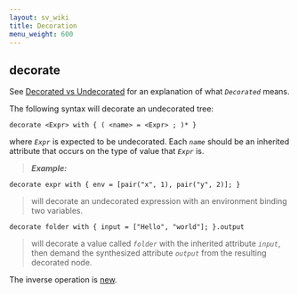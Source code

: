 ```yaml
---
layout: sv_wiki
title: Decoration
menu_weight: 600
---
```


## decorate

See [Decorated vs Undecorated](/silver/concepts/decorated-vs-undecorated/) for an explanation of what _`Decorated`_ means.

The following syntax will decorate an undecorated tree:

```
decorate <Expr> with { ( <name> = <Expr> ; )* }
```

where _`Expr`_ is expected to be undecorated.  Each _`name`_ should
be an inherited attribute that occurs on the type of value that _`Expr`_ is.

> _**Example:**_
```
decorate expr with { env = [pair("x", 1), pair("y", 2)]; }
```
> will decorate an undecorated expression with an environment binding two variables.
```
decorate folder with { input = ["Hello", "world"]; }.output
```
> will decorate a value called _`folder`_ with the inherited attribute _`input`_, then demand the synthesized attribute _`output`_ from the resulting decorated node.


The inverse operation is [new](/silver/ref/expr/new/).
